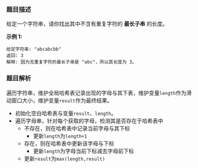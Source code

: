 ### 题目描述

给定一个字符串，请你找出其中不含有重复字符的 **最长子串** 的长度。

**示例 1:**

```
给定字符串: "abcabcbb"
返回: 3 
解释: 因为无重复字符的最长子串是 "abc"，所以其长度为 3。
```

### 题目解析

遍历字符串，维护全局哈希表记录出现的字母与其下表，维护变量`length`作为滑动窗口大小，维护变量`result`作为最终结果。

- 初始化空白哈希表与变量`result`、`length`。
- 遍历字母串，针对每个获取的字母，检测其是否存在于哈希表中
  - 不存在，则在哈希表中记录当前字母与其下标
    - 更新`length`为`length+1`
  - 存在，则在哈希表中更新该字母与下标
    - 更新`length`为字母当前下标减去字母前下标
  - 更新`result`为`max(length,result)`

